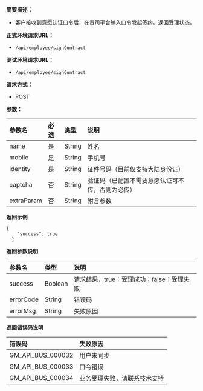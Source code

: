 **简要描述：**

* 客户接收到意愿认证口令后，在贵司平台输入口令发起签约。返回受理状态。

**正式环境请求URL：**

* `/api/employee/signContract`

**测试环境请求URL：**

* `/api/employee/signContract`

**请求方式：**

* POST

**参数：**

| 参数名 | 必选 | 类型 | 说明 |
| :--- | :--- | :--- | :--- |
| name | 是 | String | 姓名 |
| mobile | 是 | String | 手机号 |
| identity | 是 | String | 证件号码（目前仅支持大陆身份证） |
| captcha | 否 | String | 验证码（已配置不需要意愿认证可不传，否则为必传） |
| extraParam | 否 | String | 附言参数 |

**返回示例**

```
{
    "success": true
  }
```

**返回参数说明**

| 参数名 | 类型 | 说明 |
| :--- | :--- | :--- |
| success | Boolean | 请求结果，true：受理成功；false：受理失败 |
| errorCode | String | 错误码 |
| errorMsg | String | 失败原因 |

**返回错误码说明**

| 错误码 | 失败原因 |
| :--- | :--- |
| GM\_API\_BUS\_000032 | 用户未同步 |
| GM\_API\_BUS\_000033 | 口令错误 |
| GM\_API\_BUS\_000034 | 业务受理失败，请联系技术支持 |



